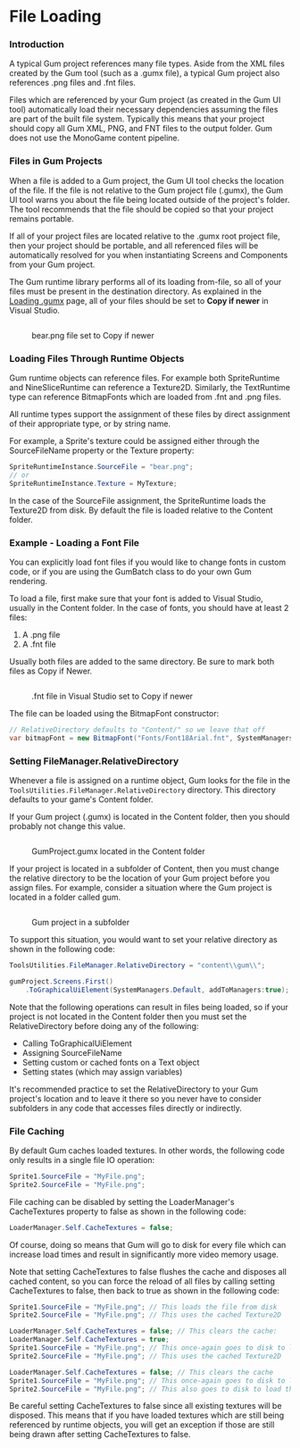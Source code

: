 # File Loading

### Introduction

A typical Gum project references many file types. Aside from the XML files created by the Gum tool (such as a .gumx file), a typical Gum project also references .png files and .fnt files.

Files which are referenced by your Gum project (as created in the Gum UI tool) automatically load their necessary dependencies assuming the files are part of the built file system. Typically this means that your project should copy all Gum XML, PNG, and FNT files to the output folder. Gum does not use the MonoGame content pipeline.

### Files in Gum Projects

When a file is added to a Gum project, the Gum UI tool checks the location of the file. If the file is not relative to the Gum project file (.gumx), the Gum UI tool warns you about the file being located outside of the project's folder. The tool recommends that the file should be copied so that your project remains portable.

If all of your project files are located relative to the .gumx root project file, then your project should be portable, and all referenced files will be automatically resolved for you when instantiating Screens and Components from your Gum project.

The Gum runtime library performs all of its loading from-file, so all of your files must be present in the destination directory. As explained in the [Loading .gumx](loading-.gumx-gum-project.md) page, all of your files should be set to **Copy if newer** in Visual Studio.

<figure><img src="../.gitbook/assets/image (4) (1) (1) (1) (1).png" alt=""><figcaption><p>bear.png file set to Copy if newer</p></figcaption></figure>

### Loading Files Through Runtime Objects

Gum runtime objects can reference files. For example both SpriteRuntime and NineSliceRuntime can reference a Texture2D. Similarly, the TextRuntime type can reference BitmapFonts which are loaded from .fnt and .png files.

All runtime types support the assignment of these files by direct assignment of their appropriate type, or by string name.&#x20;

For example, a Sprite's texture could be assigned either through the SourceFileName property or the Texture property:

```csharp
SpriteRuntimeInstance.SourceFile = "bear.png";
// or
SpriteRuntimeInstance.Texture = MyTexture;
```

In the case of the SourceFile assignment, the SpriteRuntime loads the Texture2D from disk. By default the file is loaded relative to the Content folder.

### Example - Loading a Font File

You can explicitly load font files if you would like to change fonts in custom code, or if you are using the GumBatch class to do your own Gum rendering.

To load a file, first make sure that your font is added to Visual Studio, usually in the Content folder. In the case of fonts, you should have at least 2 files:

1. A .png file
2. A .fnt file

Usually both files are added to the same directory. Be sure to mark both files as Copy if Newer.

<figure><img src="../.gitbook/assets/image.png" alt=""><figcaption><p>.fnt file in Visual Studio set to Copy if newer</p></figcaption></figure>

The file can be loaded using the BitmapFont constructor:

```csharp
// RelativeDirectory defaults to "Content/" so we leave that off
var bitmapFont = new BitmapFont("Fonts/Font18Arial.fnt", SystemManagers.Default);
```

### Setting FileManager.RelativeDirectory

Whenever a file is assigned on a runtime object, Gum looks for the file in the `ToolsUtilities.FileManager.RelativeDirectory` directory. This directory defaults to your game's Content folder.

If your Gum project (.gumx) is located in the Content folder, then you should probably not change this value.

<figure><img src="../.gitbook/assets/image (44).png" alt=""><figcaption><p>GumProject.gumx located in the Content folder</p></figcaption></figure>

If your project is located in a subfolder of Content, then you must change the relative directory to be the location of your Gum project before you assign files. For example,  consider a situation where the Gum project is located in a folder called gum.

<figure><img src="../.gitbook/assets/image (45).png" alt=""><figcaption><p>Gum project in a subfolder</p></figcaption></figure>

To support this situation, you would want to set your relative directory as shown in the following code:

```csharp
ToolsUtilities.FileManager.RelativeDirectory = "content\\gum\\";

gumProject.Screens.First()
    .ToGraphicalUiElement(SystemManagers.Default, addToManagers:true);
```

Note that the following operations can result in files being loaded, so if your project is not located in the Content folder then you must set the RelativeDirectory before doing any of the following:

* Calling ToGraphicalUiElement
* Assigning SourceFileName
* Setting custom or cached fonts on a Text object
* Setting states (which may assign variables)

It's recommended practice to set the RelativeDirectory to your Gum project's location and to leave it there so you never have to consider subfolders in any code that accesses files directly or indirectly.

### File Caching

By default Gum caches loaded textures. In other words, the following code only results in a single file IO operation:

```csharp
Sprite1.SourceFile = "MyFile.png";
Sprite2.SourceFile = "MyFile.png";
```

File caching can be disabled by setting the LoaderManager's CacheTextures property to false as shown in the following code:

```csharp
LoaderManager.Self.CacheTextures = false;
```

Of course, doing so means that Gum will go to disk for every file which can increase load times and result in significantly more video memory usage.

Note that setting CacheTextures to false flushes the cache and disposes all cached content, so you can force the reload of all files by calling setting CacheTextures to false, then back to true as shown in the following code:

```csharp
Sprite1.SourceFile = "MyFile.png"; // This loads the file from disk
Sprite2.SourceFile = "MyFile.png"; // This uses the cached Texture2D

LoaderManager.Self.CacheTextures = false; // This clears the cache:
LoaderManager.Self.CacheTextures = true;
Sprite1.SourceFile = "MyFile.png"; // This once-again goes to disk to load the file
Sprite2.SourceFile = "MyFile.png"; // This uses the cached Texture2D 

LoaderManager.Self.CacheTextures = false; // This clears the cache
Sprite1.SourceFile = "MyFile.png"; // This once-again goes to disk to load the file
Sprite2.SourceFile = "MyFile.png"; // This also goes to disk to load the file
```

Be careful setting CacheTextures to false since all existing textures will be disposed. This means that if you have loaded textures which are still being referenced by runtime objects, you will get an exception if those are still being drawn after setting CacheTextures to false.
